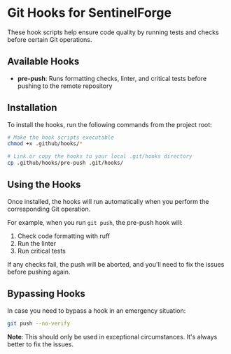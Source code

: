 # Git Hooks for SentinelForge

These hook scripts help ensure code quality by running tests and checks before certain Git operations.

## Available Hooks

- **pre-push**: Runs formatting checks, linter, and critical tests before pushing to the remote repository
  
## Installation

To install the hooks, run the following commands from the project root:

```bash
# Make the hook scripts executable
chmod +x .github/hooks/*

# Link or copy the hooks to your local .git/hooks directory
cp .github/hooks/pre-push .git/hooks/
```

## Using the Hooks

Once installed, the hooks will run automatically when you perform the corresponding Git operation.

For example, when you run `git push`, the pre-push hook will:
1. Check code formatting with ruff
2. Run the linter
3. Run critical tests

If any checks fail, the push will be aborted, and you'll need to fix the issues before pushing again.

## Bypassing Hooks

In case you need to bypass a hook in an emergency situation:

```bash
git push --no-verify
```

**Note**: This should only be used in exceptional circumstances. It's always better to fix the issues. 